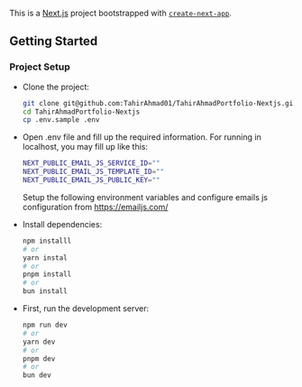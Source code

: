 This is a [Next.js](https://nextjs.org/) project bootstrapped with [`create-next-app`](https://github.com/vercel/next.js/tree/canary/packages/create-next-app).

## Getting Started

### Project Setup

- Clone the project:

  ```bash
  git clone git@github.com:TahirAhmad01/TahirAhmadPortfolio-Nextjs.git
  cd TahirAhmadPortfolio-Nextjs
  cp .env.sample .env
  ```

- Open .env file and fill up the required information. For running in localhost, you may fill up like this:

  ```bash
  NEXT_PUBLIC_EMAIL_JS_SERVICE_ID=""
  NEXT_PUBLIC_EMAIL_JS_TEMPLATE_ID=""
  NEXT_PUBLIC_EMAIL_JS_PUBLIC_KEY=""
  ```

  Setup the following environment variables and configure emails js configuration from https://emailjs.com/

- Install dependencies:

  ```bash
  npm installl
  # or
  yarn instal
  # or
  pnpm install
  # or
  bun install
  ```

- First, run the development server:

  ```bash
  npm run dev
  # or
  yarn dev
  # or
  pnpm dev
  # or
  bun dev
  ```
